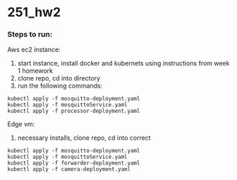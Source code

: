# 251_hw2


### Steps to run:

Aws ec2 instance:
1. start instance, install docker and kubernets using instructions from week 1 homework
2. clone repo, cd into directory
2. run the following commands:

```
kubectl apply -f mosquitto-deployment.yaml
kubectl apply -f mosquittoService.yaml
kubectl apply -f processor-deployment.yaml
```

Edge vm:
1. necessary installs, clone repo, cd into correct 

```
kubectl apply -f mosquitto-deployment.yaml
kubectl apply -f mosquittoService.yaml
kubectl apply -f forwarder-deployment.yaml
kubectl apply -f camera-deployment.yaml
```


